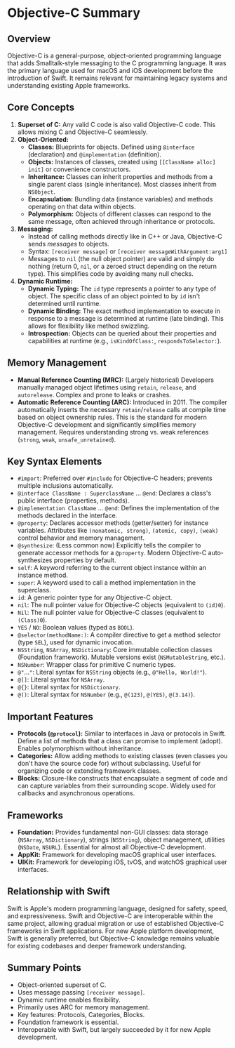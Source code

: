 # Objective-C Summary

## Overview

Objective-C is a general-purpose, object-oriented programming language that adds Smalltalk-style messaging to the C programming language. It was the primary language used for macOS and iOS development before the introduction of Swift. It remains relevant for maintaining legacy systems and understanding existing Apple frameworks.

## Core Concepts

1.  **Superset of C:** Any valid C code is also valid Objective-C code. This allows mixing C and Objective-C seamlessly.
2.  **Object-Oriented:**
    * **Classes:** Blueprints for objects. Defined using `@interface` (declaration) and `@implementation` (definition).
    * **Objects:** Instances of classes, created using `[[ClassName alloc] init]` or convenience constructors.
    * **Inheritance:** Classes can inherit properties and methods from a single parent class (single inheritance). Most classes inherit from `NSObject`.
    * **Encapsulation:** Bundling data (instance variables) and methods operating on that data within objects.
    * **Polymorphism:** Objects of different classes can respond to the same message, often achieved through inheritance or protocols.
3.  **Messaging:**
    * Instead of calling methods directly like in C++ or Java, Objective-C sends *messages* to objects.
    * Syntax: `[receiver message]` or `[receiver messageWithArgument:arg1]`
    * Messages to `nil` (the null object pointer) are valid and simply do nothing (return 0, `nil`, or a zeroed struct depending on the return type). This simplifies code by avoiding many null checks.
4.  **Dynamic Runtime:**
    * **Dynamic Typing:** The `id` type represents a pointer to any type of object. The specific class of an object pointed to by `id` isn't determined until runtime.
    * **Dynamic Binding:** The exact method implementation to execute in response to a message is determined at runtime (late binding). This allows for flexibility like method swizzling.
    * **Introspection:** Objects can be queried about their properties and capabilities at runtime (e.g., `isKindOfClass:`, `respondsToSelector:`).

## Memory Management

* **Manual Reference Counting (MRC):** (Largely historical) Developers manually managed object lifetimes using `retain`, `release`, and `autorelease`. Complex and prone to leaks or crashes.
* **Automatic Reference Counting (ARC):** Introduced in 2011. The compiler automatically inserts the necessary `retain`/`release` calls at compile time based on object ownership rules. This is the standard for modern Objective-C development and significantly simplifies memory management. Requires understanding strong vs. weak references (`strong`, `weak`, `unsafe_unretained`).

## Key Syntax Elements

* `#import`: Preferred over `#include` for Objective-C headers; prevents multiple inclusions automatically.
* `@interface ClassName : SuperclassName` ... `@end`: Declares a class's public interface (properties, methods).
* `@implementation ClassName` ... `@end`: Defines the implementation of the methods declared in the interface.
* `@property`: Declares accessor methods (getter/setter) for instance variables. Attributes like `(nonatomic, strong)`, `(atomic, copy)`, `(weak)` control behavior and memory management.
* `@synthesize`: (Less common now) Explicitly tells the compiler to generate accessor methods for a `@property`. Modern Objective-C auto-synthesizes properties by default.
* `self`: A keyword referring to the current object instance within an instance method.
* `super`: A keyword used to call a method implementation in the superclass.
* `id`: A generic pointer type for any Objective-C object.
* `nil`: The null pointer value for Objective-C objects (equivalent to `(id)0`).
* `Nil`: The null pointer value for Objective-C classes (equivalent to `(Class)0`).
* `YES` / `NO`: Boolean values (typed as `BOOL`).
* `@selector(methodName:)`: A compiler directive to get a method selector (type `SEL`), used for dynamic invocation.
* `NSString`, `NSArray`, `NSDictionary`: Core immutable collection classes (Foundation framework). Mutable versions exist (`NSMutableString`, etc.).
* `NSNumber`: Wrapper class for primitive C numeric types.
* `@"`...`"`: Literal syntax for `NSString` objects (e.g., `@"Hello, World!"`).
* `@[]`: Literal syntax for `NSArray`.
* `@{}`: Literal syntax for `NSDictionary`.
* `@()`: Literal syntax for `NSNumber` (e.g., `@(123)`, `@(YES)`, `@(3.14)`).

## Important Features

* **Protocols (`@protocol`):** Similar to interfaces in Java or protocols in Swift. Define a list of methods that a class can promise to implement (adopt). Enables polymorphism without inheritance.
* **Categories:** Allow adding methods to existing classes (even classes you don't have the source code for) without subclassing. Useful for organizing code or extending framework classes.
* **Blocks:** Closure-like constructs that encapsulate a segment of code and can capture variables from their surrounding scope. Widely used for callbacks and asynchronous operations.

## Frameworks

* **Foundation:** Provides fundamental non-GUI classes: data storage (`NSArray`, `NSDictionary`), strings (`NSString`), object management, utilities (`NSDate`, `NSURL`). Essential for almost all Objective-C development.
* **AppKit:** Framework for developing macOS graphical user interfaces.
* **UIKit:** Framework for developing iOS, tvOS, and watchOS graphical user interfaces.

## Relationship with Swift

Swift is Apple's modern programming language, designed for safety, speed, and expressiveness. Swift and Objective-C are interoperable within the same project, allowing gradual migration or use of established Objective-C frameworks in Swift applications. For new Apple platform development, Swift is generally preferred, but Objective-C knowledge remains valuable for existing codebases and deeper framework understanding.

## Summary Points

* Object-oriented superset of C.
* Uses message passing `[receiver message]`.
* Dynamic runtime enables flexibility.
* Primarily uses ARC for memory management.
* Key features: Protocols, Categories, Blocks.
* Foundation framework is essential.
* Interoperable with Swift, but largely succeeded by it for new Apple development.